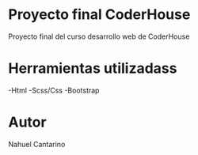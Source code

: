 # Proyecto final CoderHouse
Proyecto final del curso desarrollo web de CoderHouse
# Herramientas utilizadass
-Html
-Scss/Css
-Bootstrap
# Autor
Nahuel Cantarino
